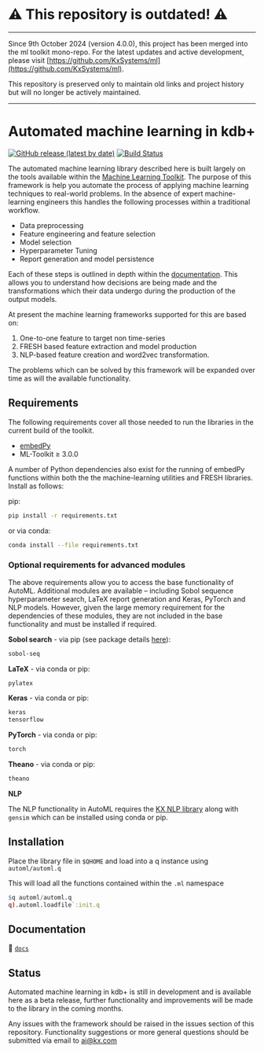 # ⚠️ **This repository is outdated!** ⚠️

---

Since 9th October 2024 (version 4.0.0), this project has been merged into the ml toolkit mono-repo. For the latest updates and active development, please visit [https://github.com/KxSystems/ml](https://github.com/KxSystems/ml). 

This repository is preserved only to maintain old links and project history but will no longer be actively maintained.

---

# Automated machine learning in kdb+

[![GitHub release (latest by date)](https://img.shields.io/github/v/release/kxsystems/automl)](https://github.com/kxsystems/automl/releases) [![Build Status](https://travis-ci.com/KxSystems/automl.svg?branch=master)](https://travis-ci.com/KxSystems/automl)


The automated machine learning library described here is built largely on the tools available within the [Machine Learning Toolkit](https://github.com/kxsystems/ml). The purpose of this framework is help you automate the process of applying machine learning techniques to real-world problems. In the absence of expert machine-learning engineers this handles the following processes within a traditional workflow.

- Data preprocessing
- Feature engineering and feature selection
- Model selection
- Hyperparameter Tuning
- Report generation and model persistence

Each of these steps is outlined in depth within the [documentation](docs).
This allows you to understand how decisions are being made and the transformations which their data undergo during the production of the output models.

At present the machine learning frameworks supported for this are based on:

1. One-to-one feature to target non time-series
2. FRESH based feature extraction and model production
3. NLP-based feature creation and word2vec transformation.

The problems which can be solved by this framework will be expanded over time as will the available functionality.

## Requirements

The following requirements cover all those needed to run the libraries in the current build of the toolkit.

- [embedPy](https://github.com/KxSystems/embedPy)
- ML-Toolkit ≥ 3.0.0

A number of Python dependencies also exist for the running of embedPy functions within both the the machine-learning utilities and FRESH libraries. Install  as follows:

pip:
```bash
pip install -r requirements.txt
```

or via conda:
```bash
conda install --file requirements.txt
```

### Optional requirements for advanced modules

The above requirements allow you to access the base functionality of AutoML. Additional modules are available – including Sobol sequence hyperparameter search, LaTeX report generation and Keras, PyTorch and NLP models. However, given the large memory requirement for the dependencies of these modules, they are not included in the base functionality and must be installed if required.

**Sobol search** - via pip (see package details [here](https://pypi.org/project/sobol-seq/)):
```bash
sobol-seq
```

**LaTeX** - via conda or pip:
```bash
pylatex
```

**Keras** - via conda or pip:
```bash
keras
tensorflow
```

**PyTorch** - via conda or pip:
```bash
torch
```

**Theano** - via conda or pip:
```bash
theano
```

**NLP**

The NLP functionality in AutoML requires the [KX NLP library](https://github.com/KxSystems/nlp) along with `gensim` which can be installed using conda or pip.


## Installation

Place the library file in `$QHOME` and load into a q instance using `automl/automl.q`

This will load all the functions contained within the `.ml` namespace  
```q
$q automl/automl.q
q).automl.loadfile`:init.q
```

## Documentation

:open_file_folder: [`docs`](docs)

## Status

Automated machine learning in kdb+ is still in development and is available here as a beta release, further functionality and improvements will be made to the library in the coming months.

Any issues with the framework should be raised in the issues section of this repository. Functionality suggestions or more general questions should be submitted via email to ai@kx.com

